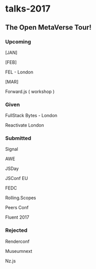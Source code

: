# talks-2017

The Open MetaVerse Tour!
---
### Upcoming
[JAN]

[FEB] 

FEL - London

[MAR] 

Forward.js ( workshop )

### Given

FullStack Bytes - London

Reactivate London


### Submitted

Signal

AWE

JSDay

JSConf EU

FEDC

Rolling.Scopes

Peers Conf

Fluent 2017

### Rejected

Renderconf

Museumnext

Nz.js
